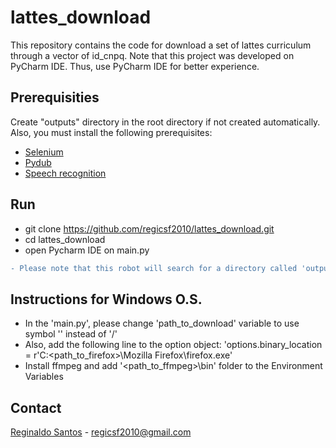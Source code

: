 # lattes_download

This repository contains the code for download a set of lattes curriculum through a vector of id_cnpq. Note that this project was developed on PyCharm IDE. Thus, use PyCharm IDE for better experience.

## Prerequisities

Create "outputs" directory in the root directory if not created automatically. Also, you must install the following prerequisites:

* [Selenium](https://selenium-python.readthedocs.io/)
* [Pydub](https://pypi.org/project/pydub/)
* [Speech recognition](https://pypi.org/project/SpeechRecognition/)

## Run

* git clone https://github.com/regicsf2010/lattes_download.git
* cd lattes_download
* open Pycharm IDE on main.py


```diff
- Please note that this robot will search for a directory called 'outputs'. Each curriculum will be placed in this named directory. Thus, do not forget to create it.
```

## Instructions for Windows O.S.
* In the 'main.py', please change 'path_to_download' variable to use symbol '\' instead of '/'
* Also, add the following line to the option object: 'options.binary_location = r'C:\<path_to_firefox>\Mozilla Firefox\firefox.exe'
* Install ffmpeg and add '<path_to_ffmpeg>\bin' folder to the Environment Variables


## Contact

[Reginaldo Santos](http://lattes.cnpq.br/9157422386900321) - [regicsf2010@gmail.com](regicsf2010@gmail.com)
